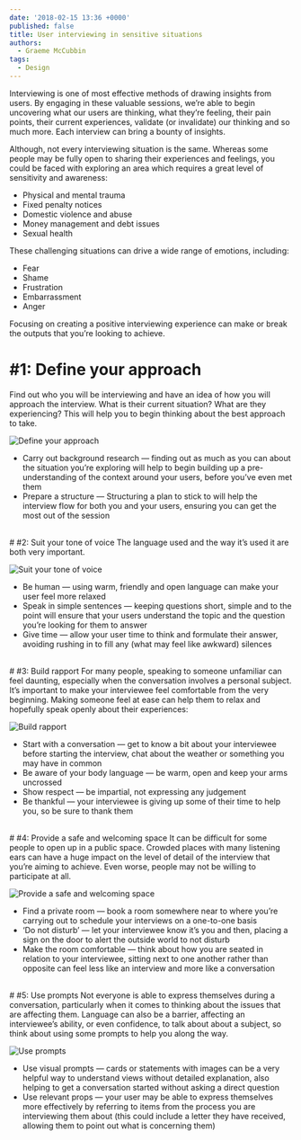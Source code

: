```yaml
---
date: '2018-02-15 13:36 +0000'
published: false
title: User interviewing in sensitive situations
authors:
  - Graeme McCubbin
tags:
  - Design
---
```

Interviewing is one of most effective methods of drawing insights from users. By engaging in these valuable sessions, we’re able to begin uncovering what our users are thinking, what they’re feeling, their pain points, their current experiences, validate (or invalidate) our thinking and so much more. Each interview can bring a bounty of insights.<br/>

Although, not every interviewing situation is the same. Whereas some people may be fully open to sharing their experiences and feelings, you could be faced with exploring an area which requires a great level of sensitivity and awareness:<br/>

- Physical and mental trauma
- Fixed penalty notices
- Domestic violence and abuse
- Money management and debt issues
- Sexual health

These challenging situations can drive a wide range of emotions, including:<br/>

- Fear
- Shame
- Frustration
- Embarrassment
- Anger

Focusing on creating a positive interviewing experience can make or break the outputs that you’re looking to achieve.<br/>

# #1: Define your approach
Find out who you will be interviewing and have an idea of how you will approach the interview. What is their current situation? What are they experiencing? This will help you to begin thinking about the best approach to take.<br/>

![Define your approach](https://s3-eu-west-1.amazonaws.com/unboxed-web-image-uploader/9dadba92dd7811d32c472d663e438e05.png)

- Carry out background research — finding out as much as you can about the situation you’re exploring will help to begin building up a pre-understanding of the context around your users, before you’ve even met them
- Prepare a structure — Structuring a plan to stick to will help the interview flow for both you and your users, ensuring you can get the most out of the session

<br/>
# #2: Suit your tone of voice
The language used and the way it’s used it are both very important.<br/>

![Suit your tone of voice](https://s3-eu-west-1.amazonaws.com/unboxed-web-image-uploader/b8300623b808ca374977a2b01fff5850.png)

- Be human — using warm, friendly and open language can make your user feel more relaxed
- Speak in simple sentences — keeping questions short, simple and to the point will ensure that your users understand the topic and the question you’re looking for them to answer
- Give time — allow your user time to think and formulate their answer, avoiding rushing in to fill any (what may feel like awkward) silences

<br/>
# #3: Build rapport
For many people, speaking to someone unfamiliar can feel daunting, especially when the conversation involves a personal subject. It’s important to make your interviewee feel comfortable from the very beginning. Making someone feel at ease can help them to relax and hopefully speak openly about their experiences:<br/>

![Build rapport](https://s3-eu-west-1.amazonaws.com/unboxed-web-image-uploader/a1a1eabe5cffd17ce6cf4225800dbf8c.png)

- Start with a conversation — get to know a bit about your interviewee before starting the interview, chat about the weather or something you may have in common
- Be aware of your body language — be warm, open and keep your arms uncrossed
- Show respect — be impartial, not expressing any judgement
- Be thankful — your interviewee is giving up some of their time to help you, so be sure to thank them

<br/>
# #4: Provide a safe and welcoming space
It can be difficult for some people to open up in a public space. Crowded places with many listening ears can have a huge impact on the level of detail of the interview that you’re aiming to achieve. Even worse, people may not be willing to participate at all.<br/>

![Provide a safe and welcoming space](https://s3-eu-west-1.amazonaws.com/unboxed-web-image-uploader/78bffb4bed5c54c7f5cf63938f7c2471.jpg)

- Find a private room — book a room somewhere near to where you’re carrying out to schedule your interviews on a one-to-one basis
- ‘Do not disturb’ — let your interviewee know it’s you and then, placing a sign on the door to alert the outside world to not disturb
- Make the room comfortable — think about how you are seated in relation to your interviewee, sitting next to one another rather than opposite can feel less like an interview and more like a conversation

<br/>
# #5: Use prompts
Not everyone is able to express themselves during a conversation, particularly when it comes to thinking about the issues that are affecting them. Language can also be a barrier, affecting an interviewee’s ability, or even confidence, to talk about about a subject, so think about using some prompts to help you along the way.<br/>

![Use prompts](https://s3-eu-west-1.amazonaws.com/unboxed-web-image-uploader/73276028be7e644749d02a8e2ce25b23.png)

- Use visual prompts — cards or statements with images can be a very helpful way to understand views without detailed explanation, also helping to get a conversation started without asking a direct question
- Use relevant props — your user may be able to express themselves more effectively by referring to items from the process you are interviewing them about (this could include a letter they have received, allowing them to point out what is concerning them)














